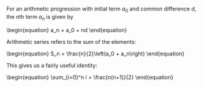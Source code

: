 For an arithmetic progression with initial term $a_0$ and common difference $d$, the $n$th term $a_n$ is given by

\begin{equation}
a_n = a_0 + nd
\end{equation}

Arithmetic series refers to the sum of the elements:

\begin{equation}
S_n = \frac{n}{2}\left(a_0 + a_n\right)
\end{equation}

This gives us a fairly useful identity:

\begin{equation}
\sum_{i=0}^n i = \frac{n(n+1)}{2}
\end{equation}